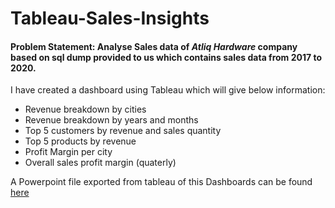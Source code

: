 # Tableau-Sales-Insights

#### Problem Statement: Analyse Sales data of *Atliq Hardware* company based on sql dump provided to us which contains sales data from 2017 to 2020.

I have created a dashboard using Tableau which will give below information:
* Revenue breakdown by cities
* Revenue breakdown by years and months
* Top 5 customers by revenue and sales quantity
* Top 5 products by revenue
* Profit Margin per city
* Overall sales profit margin (quaterly)

A Powerpoint file exported from tableau of this Dashboards can be found [here](https://github.com/rohanj98/Tableau-Sales-Insights/blob/main/Sales_insight.pptx)
